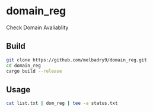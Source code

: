 # domain_reg
Check Domain Avaliablity 

## Build 

```bash
git clone https://github.com/melbadry9/domain_reg.git
cd domain_reg
cargo build --release
```

## Usage 

```bash
cat list.txt | dom_reg | tee -a status.txt
```
